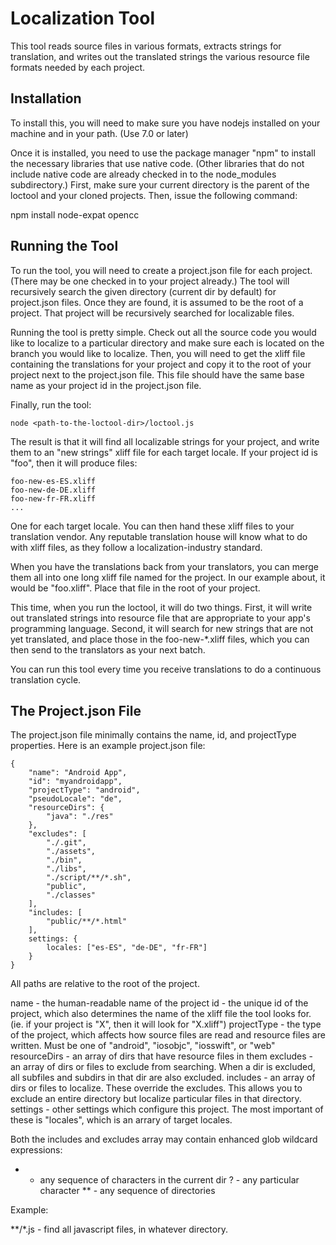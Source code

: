 Localization Tool
=================

This tool reads source files in various formats, extracts strings
for translation, and writes out the translated strings the various 
resource file formats needed by each project.

Installation
------------

To install this, you will need to make sure you have nodejs installed
on your machine and in your path. (Use 7.0 or later)

Once it is installed, you need to use the package manager "npm" to install
the necessary libraries that use native code. (Other libraries that do not
include native code are already checked in to the node_modules subdirectory.)
First, make sure your current directory is the
parent of the loctool and your cloned projects. Then, issue the following
command:

npm install node-expat opencc

Running the Tool
----------------

To run the tool, you will need to create a project.json file for 
each project. (There may be one checked in to your project already.)
The tool will recursively search the given directory
(current dir by default) for project.json files. Once they are
found, it is assumed to be the root of a project. That project will
be recursively searched for localizable files.

Running the tool is pretty simple. Check out all the source code you
would like to localize to a particular directory and make sure each
is located on the branch you would like to localize. Then, you will
need to get the xliff file containing the translations for your
project and copy it to the root of your project next to the 
project.json file. This file should have the same base name as your
project id in the project.json file.

Finally, run the tool:

```
node <path-to-the-loctool-dir>/loctool.js
```

The result is that it will find all localizable strings for your 
project, and write them to an "new strings" xliff file for each
target locale. If your project id is "foo", then it will produce files:

```
foo-new-es-ES.xliff
foo-new-de-DE.xliff
foo-new-fr-FR.xliff
...
```

One for each target locale. You can then hand these xliff files to
your translation vendor. Any reputable translation house will know
what to do with xliff files, as they follow a localization-industry 
standard.

When you have the translations back from your translators, you can 
merge them all into one long xliff file named for the project. In 
our example about, it would be "foo.xliff". Place that file in the
root of your project.

This time, when you run the loctool, it will do two things. First,
it will write out translated strings into resource file that are
appropriate to your app's programming language. Second, it will 
search for new strings that are not yet translated, and place those
in the foo-new-*.xliff files, which you can then send to the translators
as your next batch.

You can run this tool every time you receive translations to do
a continuous translation cycle.

The Project.json File
---------------------

The project.json file minimally contains the name, id, and projectType
properties. Here is an example project.json file:

```
{
    "name": "Android App",
    "id": "myandroidapp",
    "projectType": "android",
    "pseudoLocale": "de",
    "resourceDirs": {
    	"java": "./res"
    },
    "excludes": [
    	"./.git",
    	"./assets",
    	"./bin",
    	"./libs",
    	"./script/**/*.sh",
    	"public",
    	"./classes"
    ],
    "includes: [
    	"public/**/*.html"
    ],
    settings: {
        locales: ["es-ES", "de-DE", "fr-FR"]            
    }
}
```

All paths are relative to the root of the project.

name         - the human-readable name of the project
id           - the unique id of the project, which also determines the 
               name of the xliff file the tool looks for. (ie. if your
               project is "X", then it will look for "X.xliff")
projectType  - the type of the project, which affects how source files
               are read and resource files are written. Must be one of
               "android", "iosobjc", "iosswift", or "web"
resourceDirs - an array of dirs that have resource files in them
excludes     - an array of dirs or files to exclude from searching. When
               a dir is excluded, all subfiles and subdirs in that dir 
               are also excluded.
includes     - an array of dirs or files to localize. These override the 
               excludes. This allows you to exclude an entire directory
               but localize particular files in that directory.
settings     - other settings which configure this project. The most
               important of these is "locales", which is an arrary of
               target locales.

Both the includes and excludes array may contain enhanced glob 
wildcard expressions:

* - any sequence of characters in the current dir
? - any particular character
** - any sequence of directories

Example:

**/*.js   - find all javascript files, in whatever directory.
